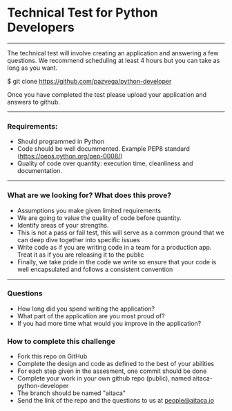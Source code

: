 # Technical Test for Python Developers

***

The technical test will involve creating an application and answering a few questions. 
We recommend scheduling at least 4 hours but you can take as long as you want.

$ git clone https://github.com/pazvega/python-developer


Once you have completed the test please upload your application and answers to github.

***

### Requirements:

* Should programmed in Python
* Code should be well docummented. Example PEP8 standard (https://peps.python.org/pep-0008/)
* Quality of code over quantity: execution time, cleanliness and documentation.

***

### What are we looking for? What does this prove?
* Assumptions you make given limited requirements
* We are going to value the quality of code before quantity.
* Identify areas of your strengths.
* This is not a pass or fail test, this will serve as a common ground that we can deep dive together into specific issues
* Write code as if you are writing code in a team for a production app. Treat it as if you are releasing it to the public
* Finally, we take pride in the code we write so ensure that your code is well encapsulated and follows a consistent convention

***

### Questions

* How long did you spend writing the application?
* What part of the application are you most proud of?
* If you had more time what would you improve in the application?


### How to complete this challenge
* Fork this repo on GitHub
* Complete the design and code as defined to the best of your abilities
* For each step given in the assesment, one commit should be done
* Complete your work in your own github repo (public), named aitaca-python-developer
* The branch should be named "aitaca"
* Send the link of the repo and the questions to us at people@aitaca.io
